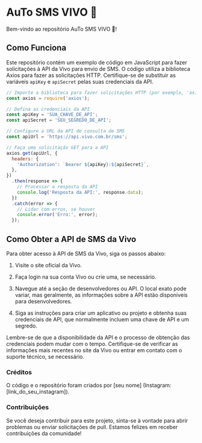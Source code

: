 # AuTo SMS VIVO 💚

Bem-vindo ao repositório AuTo SMS VIVO 💚!

## Como Funciona

Este repositório contém um exemplo de código em JavaScript para fazer solicitações à API da Vivo para envio de SMS. O código utiliza a biblioteca Axios para fazer as solicitações HTTP. Certifique-se de substituir as variáveis `apiKey` e `apiSecret` pelas suas credenciais da API.

```javascript
// Importe a biblioteca para fazer solicitações HTTP (por exemplo, 'axios')
const axios = require('axios');

// Defina as credenciais da API
const apiKey = 'SUA_CHAVE_DE_API';
const apiSecret = 'SEU_SEGREDO_DE_API';

// Configure a URL da API de consulta de SMS
const apiUrl = 'https://api.vivo.com.br/sms';

// Faça uma solicitação GET para a API
axios.get(apiUrl, {
  headers: {
    'Authorization': `Bearer ${apiKey}:${apiSecret}`,
  },
})
  .then(response => {
    // Processar a resposta da API
    console.log('Resposta da API:', response.data);
  })
  .catch(error => {
    // Lidar com erros, se houver
    console.error('Erro:', error);
  });
```
## Como Obter a API de SMS da Vivo

Para obter acesso à API de SMS da Vivo, siga os passos abaixo:

1. Visite o site oficial da Vivo.

2. Faça login na sua conta Vivo ou crie uma, se necessário.

3. Navegue até a seção de desenvolvedores ou API. O local exato pode variar, mas geralmente, as informações sobre a API estão disponíveis para desenvolvedores.

4. Siga as instruções para criar um aplicativo ou projeto e obtenha suas credenciais de API, que normalmente incluem uma chave de API e um segredo.

Lembre-se de que a disponibilidade da API e o processo de obtenção das credenciais podem mudar com o tempo. Certifique-se de verificar as informações mais recentes no site da Vivo ou entrar em contato com o suporte técnico, se necessário.

### Créditos

O código e o repositório foram criados por [seu nome] (Instagram: [link_do_seu_instagram]).

### Contribuições

Se você deseja contribuir para este projeto, sinta-se à vontade para abrir problemas ou enviar solicitações de pull. Estamos felizes em receber contribuições da comunidade!
